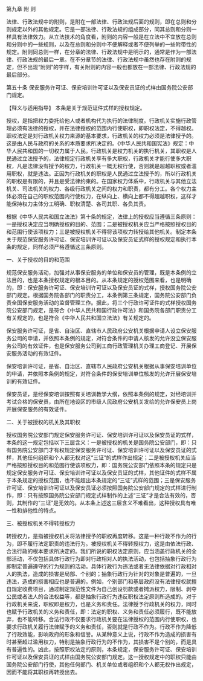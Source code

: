 第九章  附   则 

  法律、行政法规中的附则，是附在一部法律、行政法规后面的规则，即在总则和分则规定以外的其他规定。它是一部法律、行政法规的组成部分，同其总则和分则一样具有法律效力。从立法技术的角度看，附则的内容一般是在立法中不宜放在总则和分则中的一些规则，以及在总则和分则中不便解释或者不便列举的一些附带性的规定。附则同总则一样，在分章的法律、行政法规中是明示的，通常是作为一部法律、行政法规的最后一章。在不分章节的法律、行政法规中虽然也存在附则的规定，但不出现“附则”的字样，有关附则的内容一般也都放在一部法律、行政法规的最后部分。 

   第五十条  保安服务许可证、保安培训许可证以及保安员证的式样由国务院公安部门规定。 

  【释义与适用指导】  本条是关于规范证件式样的授权规定。 

   授权，是指把权力委托给他人或者机构代为执行的法律制度。行政机关实施行政管理必须有法律的授权，并在法律授权的范围内行使职权，即职权法定，不得越权。职权法定是对行政机关权力来源的基本要求，行政机关的权力必须是法律授予的。这是由人民与政府的关系的本质要求所决定的。《中华人民共和国宪法》规定：中华人民共和国的一切权力属于人民。行政机关是权力机关的执行机关，其职权是人民通过立法授予的，法律规定行政机关享有多大职权，行政机关才能行使多大职权，凡是法律没有授予的权力，行政机关一概无权行使，否则就是超越职权或者滥用职权，就是违法。正因为行政机关的职权是人民通过立法授予的，所以行政机关的职权是有限的，并且是受法律约束的。在国家权力体系中，行政机关与其他立法机关、司法机关的权力、各级行政机关之间的权力和职责，都有分工。各个权力主体必须在自己的职权范围内行使权力，在纵向上、横向上都不得超越职权，这样才能保持权力主体分工明确、职权清楚、各司其职、各负其责。

  根据《中华人民共和国立法法》第十条的规定，法律上的授权应当遵循三条原则：一是授权决定应当明确授权的目的、范围；二是被授权机关应当严格按照授权目的和范围行使该项权力；三是被授权机关不得将该项权力转授给其他机关。制定本条关于规范保安服务许可证、保安培训许可证以及保安员证式样的授权规定和执行本条的规定，同样必须严格遵循这三条原则。

  一、关于授权的目的和范围 

  规范保安服务活动，加强对从事保安服务的单位和保安员的管理，既是本条例的立法目的，也是本条授权规定的根本目的。从本条规定的授权范围来看，也是明确的，即：保安服务许可证、保安培训许可证以及保安员证的式样，授权国务院公安部门规定。根据国务院各部门的职责分工，本条例第三条规定，国务院公安部门负责全国保安服务活动的监督管理工作。据此，将三个行政许可证件的式样授权国务院公安部门规定，是符合《中华人民共和国行政许可法》和国务院各部门职责分工有关规定的，也是符合《中华人民共和国立法法》有关规定的。

  保安服务许可证，是省、自治区、直辖市人民政府公安机关根据申请人设立保安服务公司的申请，并依照本条例的规定，对符合条件的申请人核发的允许没立保安服务公司的有效证件，也是保安服务公司到工商行政管理机关办理工商登记、开展保安服务活动的有效证件。

  保安培训许可证，是省、自治区、直辖市人民政府公安机关根据从事保安培训单位的申请，并依照本条例的规定，对符合条件的保安培训单位核发的允许开展保安培训的有效证件。
  
  保安员证，是经保安培训按照有关培训教学大纲，依照本条例的规定，对经培训并考试合格的保安员，由所在地设区的市级人民政府公安机关发给的允许保安员上岗开展保安服务的有效证件。

  二、关于被授权的机关及其职权

  授权国务院公安部门规定保安服务许可证、保安培训许可证以及保安员证的式样，本条的这一规定包括以下三层含义：一是被授权的机关是国务院公安部门，即：只有国务院公安部门才有权规定保安服务许可证、保安培训许可证以及保安员证的式样，其他任何组织和个人都无权对这“三证”的式样作出规定；二是被授权机关应当严格按照授权目的和范围行使该项权力，即：国务院公安部门依照本条的规定只是规定保安服务许可证、保安培训许可证以及保安员证的式样，其他证件的式样不属于本条规定的授权范围，也不能超出本条规定的“三证”式样的范围；三是保安服务许可证、保安培训许可证以及保安员证必须按照国务院公安部门规定的式样进行制作，即：只有按照国务院公安部门规定式样制作的上述“三证”才是合法有效的，否则，其制作的“三证”是无效的。从本条上述这三层含义不难看出，这种授权具有唯一性和排他性的特点。

  三、被授权机关不得转授权力 

   转授权力，是指被授权机关将法律授予的职权再度转移。这是一种行政不作为的行为，即不履行法定职责的违法行为。被授权机关不得转授权力，这是由依法行政、合法行政的根本要求所决定的。我们所说的职权法定原则，应当涵盖行政机关的全部活动，不仅包括具体行政行为即对行政相对人的执法活动，也包括抽象行政行为即制定普遍遵守的行为规则的活动。具体行政行为违法或者无法律依据对行政相对人的执法，造成的损害是局部、个别的；抽象行政行为针对的对象是普遍的，一旦违法，造成的损害相应也是普遍的。例如，个别部门和基层政府没有法律授权就擅自规定收费项目，通过制定规范性文件为自己创设罚款或者摊派权力，限制、剥夺公民或者法人的合法权益等，都是抽象行政行为违反职权法定原则所造成的。对于行政机关来说，职权即是权力，也是义务和责任。法律授予行政机关的权力，同时也赋予行政机关的义务和责任，即：法定的职权、义务和责任必须履行，既不能放弃，也不能转移。合法行政不仅要求行政机关要在法律授权的范围内行使职权，也要求行政机关履行法律赋予的义务和责任，否则就是行政不作为。行政不作为降低了行政效能，影响政府的形象和信誉。从某种意义上说，行政不作为造成的损害有时甚至超过滥用权力，特别是抽象行政行为的不作为，其损害不是个别的，而是具有普遍性的。凶此，按照职权法定的原则，本条规定，保安服务许可证、保安培训许可证以及保安员证的式样由国务院公安部门规定。这一授权规定中的职权只能由国务院公安部门行使，其他任何部门、机关单位或者组织和个人都无权作出规定，因而不能将其职权再转授出去。